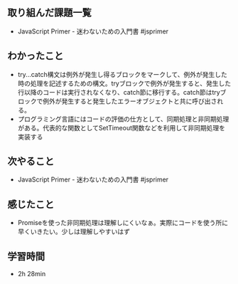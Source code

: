 ## 取り組んだ課題一覧
- JavaScript Primer - 迷わないための入門書 #jsprimer
## わかったこと
- try...catch構文は例外が発生し得るブロックをマークして、例外が発生した時の処理を記述するための構文。tryブロックで例外が発生すると、発生した行以降のコードは実行されなくなり、catch節に移行する。catch節はtryブロックで例外が発生すると発生したエラーオブジェクトと共に呼び出される。
- プログラミング言語にはコードの評価の仕方として、同期処理と非同期処理がある。代表的な関数としてSetTimeout関数などを利用して非同期処理を実装する
## 次やること
- JavaScript Primer - 迷わないための入門書 #jsprimer
## 感じたこと
- Promiseを使った非同期処理は理解しにくいなぁ。実際にコードを使う所に早くいきたい。少しは理解しやすいはず
## 学習時間
- 2h 28min